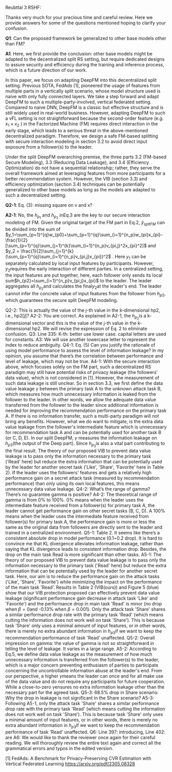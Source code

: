 Reubttal 3 RSHF:

Thanks very much for your precious time and careful review. Here we provide answers for some of the questions mentioned hoping to clarify your confusion. 

**Q1**: Can the proposed framework be generalized to other base models other than FM?

**A1**: Here, we first provide the conclusion: other base models might be adapted to the decentralized split RS setting, but require dedicated designs to assure security and efficiency during the training and inference process, which is a future direction of our work.

In this paper, we focus on adapting DeepFM into this decentralized split setting. Previous SOTA, FedAds [1], pioneered the usage of features from multiple parts in a vertically split scenario, whose model structure used is naive with only fully connected layers. We take a step forward and adapt DeepFM to such a multiple-party-involved, vertical federated setting. Compared to naive DNN, DeepFM is a classic but effective structure and is still widely used in real-world business. However, adapting DeepFM to such a vFL setting is not straightforward because the second-order feature (e.g. ${x_1}\times{x_2}$ ) in the Factorized Machine (FM) requires direct interaction in the early stage, which leads to a serious threat in the above-mentioned decentralized paradigm. Therefore, we design a safe FM-based splitting with secure interaction modeling in section 3.2 to avoid direct input exposure from a follower(s) to the leader. 

Under the split DeepFM overarching premise, the three parts 3.2 (FM-based Secure Modeling), 3.3 (Reducing Data Leakage), and 3.4 (Efficiency Optimization) do not have a sequential relationship; rather, they serve the overall framework aimed at leveraging features from more participants for a better recommendation system. However, the VIB (section 3.3) and efficiency optimization (section 3.4) techniques can be potentially generalized to other base models as long as the models are adapted to such a decentralized setting.

**Q2-1**: Eq. (3): missing square on v and x? 

**A2-1**: No, the $h_{p_1}$ and $h_{p_2}$ inEq.3 are the key to our secure interaction modeling of FM. Given the original target of the FM part in Eq.2, $\hat{y}_{spltFM}$ can be divided into the sum of $y_1=\sum_{p=1}^{q}w_{p0}+\sum_{p=1}^{q}\sum_{i=1}^{n_p}w_{pi}x_{pi}-\frac{1}{2}[\sum_{p=1}^{q}\sum_{j=1}^{k}\sum_{i=1}^{n_p}v_{pi,j}^2x_{pi}^2]$ and $y_2 = \frac{1}{2}\sum_{j=1}^{k}(\sum_{p=1}^{q}\sum_{i=1}^{n_p}v_{pi,j}x_{pi})^2$ . Here $y_1$ can be separately calculated by local input features by participants. However, $y_2$requires the early interaction of different parties. In a centralized setting, the input features are put together, here, each follower only sends its local sum$h_{p2}=\sum_{i=1}^{n_p}v_{pi,j}x_{pi}$ to the leader. The leader aggregates all $h_{p_2}$and calculates the final$y_2$at the leader's end. The leader cannot infer the concrete value of input features from the follower from $h_{p2}$, which guarantees the secure split DeepFM modeling.

Q2-2: This is actually the value of the j-th value in the k-dimensional hp2, i.e., hp2[j]?
A2-2: You are correct. As explained in A2-1, the $h_{p_2}$is a k-dimensional vector and this is the value of the j-th value in the k-dimensional hp2. We will revise the expression of Eq. 2 to eliminate confusion.
Q3: Line 335: K-th: better use lower case. capital letters are used for constants.
A3: We will use another lowercase letter to represent the index to reduce ambiguity.
Q4-1: Eq. (5) Can you justify the rationale of using model performance to assess the level of information leakage? In my opinion, you assume that there’s the correlation between performance and level of leakage, which may not be true.
A4-1: With the secure interaction above, which focuses solely on the FM part, such a decentralized RS paradigm may still have potential risks of privacy leakage (the followers' data value), which is not considered in [1]. However, the measurement of such data leakage is still unclear. So in section 3.3, we first define the data value leakage $\gamma$ between the primary task A to the unknown attack task B, which measures how much unnecessary information is leaked from the follower to the leader. In other words, we allow the adequate data value transferred from the follower to the leader since additional information is needed for improving the recommendation performance on the primary task A. If there is no information transfer, such a multi-party paradigm will not bring any benefits. However, what we do want to mitigate, is the extra data value leakage from the follower's intermediate feature which is unnecessary for recommendation task A and can be potentially used for another task B (or C, D, E).
In our split DeepFM, $\gamma$ measures the information leakage on $h_{p3}$(the output of the Deep part). Since $h_{p_3}$is also a vital part contributing to the final result. The theory of our proposed VIB to prevent data value leakage is to pass only the information necessary to the primary task ('Read' here) but reduce the extra information that can be potentially used by the leader for another secret task ('Like', 'Share', 'Favorite' here in Table 2). If the leader uses the followers' features and gets a relatively high performance gain on a secret attack task (measured by recommendation performance) than only using its own local features, this means unnecessary data value leakage.
Q4-2: What’s the range of gamma? There’s no guarantee gamma is positive?
A4-2: The theoretical range of gamma is from 0% to 100%. 0%  means when the leader uses the intermediate feature received from a follower(s) for primary task A, the leader cannot get performance gain on other secret tasks (B, C, D). A 100% means when the leader uses the intermediate feature received from follower(s) for primary task A, the performance gain is more or less the same as the original data from followers are directly sent to the leader and trained in a centralized environment.
Q5-1: Table 2. It seems like there’s a consistent absolute drop in model performance (0.1~0.2 drop). It is hard to convince me that KL divergence alleviates information leakage, rather than saying that KL divergence leads to consistent information drop. Besides, the drop on the main task Read is more significant than other tasks.
A5-1: The theory of our proposed VIB to prevent data value leakage is to pass only the information necessary to the primary task ('Read' here) but reduce the extra information that can be potentially used by the leader for another secret task. 
Here, our aim is to reduce the performance gain on the attack tasks ('Like', 'Share', 'Favorite') while minimizing the impact on the performance of the main task 'Read'.
Results in Table 2 (VIB(ours)) and Figure 5 (blue) show that our VIB protection proposed can effectively prevent data value leakage (significant performance gain decrease in attack task 'Like' and 'Favorite') and the performance drop in main task 'Read' is minor (no drop when $\beta=0$and -0.13% when $\beta=0.001$).
Only the attack task 'Share' shares a similar performance drop rate with the primary task 'Read' (which means cutting the information does not work well on task 'Share'). This is because task 'Share' only uses a minimal amount of input features, or in other words, there is merely no extra abundant information in $h_{p3}$if we want to keep the recommendation performance of task 'Read' unaffected.
Q5-2: Overall impression on gamma: the value of gamma is not so straightforward in telling the level of leakage. It varies in a large range.
A5-2: According to Eq.5, we define data value leakage as the measurement of how much unnecessary information is transferred from the follower(s) to the leader, which is a major concern preventing enthusiasm of parties to participate concerning the uncontrollable information abuse at the leader's end. From our perspective, a higher $\gamma$means the leader can once and for all make use of the data value and do not require any participants for future cooperation. While a close-to-zero $\gamma$ensures no extra information leakage other than the necessary part for the agreed task.
Q5-3: 68.5% drop in Share scenario: Why the drop in leakage is not significant in the Share scenario?
A5-3: Following A5-1, only the attack task 'Share' shares a similar performance drop rate with the primary task 'Read' (which means cutting the information does not work well on task 'Share'). This is because task 'Share' only uses a minimal amount of input features, or in other words, there is merely no extra abundant information in $h_{p3}$if we want to keep the recommendation performance of task 'Read' unaffected.
Q6: Line 397: introducing, Line 402: are
A6: We would like to thank the reviewer once again for their careful reading. We will thoroughly review the entire text again and correct all the grammatical errors and typos in the edited version.

[1] FedAds: A Benchmark for Privacy-Preserving CVR Estimation with Vertical Federated Learning https://arxiv.org/pdf/2305.08328
